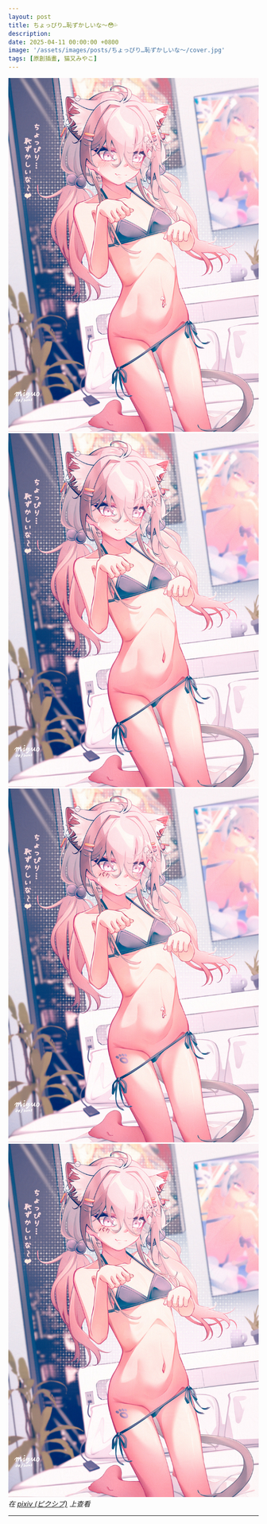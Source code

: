 ```yaml
---
layout: post
title: ちょっぴり…恥ずかしいな〜😳💦
description: 
date: 2025-04-11 00:00:00 +0800
image: '/assets/images/posts/ちょっぴり…恥ずかしいな〜/cover.jpg'
tags: [原創插畫, 猫又みやこ]
---
```


<div class="gallery-box">
  <div class="gallery">
    <img src="/assets/images/posts/ちょっぴり…恥ずかしいな〜/5_noise_04_A011F.jpg" loading="lazy">
  </div>
</div>

<div class="gallery-box">
  <div class="gallery">
    <img src="/assets/images/posts/ちょっぴり…恥ずかしいな〜/5_noise_04_A012F.jpg" loading="lazy">
    <img src="/assets/images/posts/ちょっぴり…恥ずかしいな〜/5_noise_04_A013F.jpg" loading="lazy">
    <img src="/assets/images/posts/ちょっぴり…恥ずかしいな〜/5_noise_04_A014F.jpg" loading="lazy">
  </div>
  <em>在 <a href="https://www.pixiv.net/artworks/129188094">pixiv (ピクシブ)</a> 上查看</em>
</div>

***